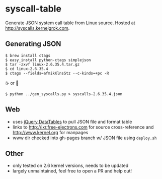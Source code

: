 # syscall-table

Generate JSON system call table from Linux source. Hosted at http://syscalls.kernelgrok.com.

## Generating JSON
```
$ brew install ctags
$ easy_install python-ctags simplejson
$ tar -zxvf linux-2.6.35.4.tar.gz
$ cd linux-2.6.35.4
$ ctags --fields=afmikKlnsStz --c-kinds=+pc -R
```
:coffee: or :beer:
```
$ python ../gen_syscalls.py > syscalls-2.6.35.4.json
```

## Web
* uses [jQuery DataTables](http://datatables.net/) to pull JSON file and format table
* links to http://lxr.free-electrons.com for source cross-reference and http://www.kernel.org for manpages
* www dir checked into gh-pages branch w/ JSON file using ```deploy.sh```

## Other
* only tested on 2.6 kernel versions, needs to be updated
* largely unmaintained, feel free to open a PR and help out!
